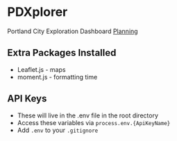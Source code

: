 # PDXplorer
Portland City Exploration Dashboard
[Planning](./Planning.MD)

## Extra Packages Installed 
* Leaflet.js - maps
* moment.js - formatting time

## API Keys
* These will live in the .env file in the root directory
* Access these variables via `process.env.{ApiKeyName}`
* Add `.env` to your `.gitignore`
